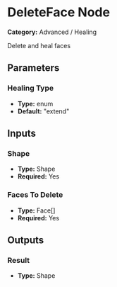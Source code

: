 
# DeleteFace Node

**Category:** Advanced / Healing

Delete and heal faces

## Parameters


### Healing Type
- **Type:** enum
- **Default:** "extend"





## Inputs


### Shape
- **Type:** Shape
- **Required:** Yes



### Faces To Delete
- **Type:** Face[]
- **Required:** Yes



## Outputs


### Result
- **Type:** Shape




